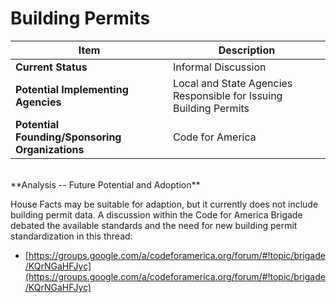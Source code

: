 # Building Permits
| Item | Description |
| --- | --- |
| **Current Status** | Informal Discussion |
| **Potential Implementing Agencies** | Local and State Agencies Responsible for Issuing Building Permits |
| **Potential Founding/Sponsoring Organizations** | Code for America |
<br>
**Analysis -- Future Potential and Adoption**

House Facts may be suitable for adaption, but it currently does not include building permit data. A discussion within the Code for America Brigade debated the available standards and the need for new building permit standardization in this thread:
* [https://groups.google.com/a/codeforamerica.org/forum/#!topic/brigade/KQrNGaHFJyc](https://groups.google.com/a/codeforamerica.org/forum/#!topic/brigade/KQrNGaHFJyc)
